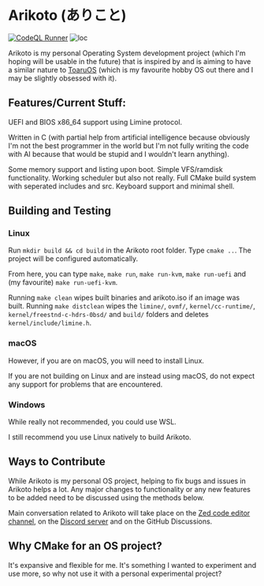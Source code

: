# Arikoto (ありこと)
[![CodeQL Runner](https://github.com/AFellowSpeedrunner/arikoto/actions/workflows/codeql.yml/badge.svg)](https://github.com/AFellowSpeedrunner/arikoto/actions/workflows/codeql.yml) ![loc](https://tokei.rs/b1/github/IAmTheNerdNextDoor/arikoto)

Arikoto is my personal Operating System development project (which I'm hoping will be usable in the future) that is inspired by and is aiming to have a similar nature to [ToaruOS](https://github.com/klange/toaruos) (which is my favourite hobby OS out there and I may be slightly obsessed with it).

## Features/Current Stuff:
UEFI and BIOS x86_64 support using Limine protocol.

Written in C (with partial help from artificial intelligence because obviously I'm not the best programmer in the world but I'm not fully writing the code with AI because that would be stupid and I wouldn't learn anything).

Some memory support and listing upon boot.
Simple VFS/ramdisk functionality.
Working scheduler but also not really.
Full CMake build system with seperated includes and src.
Keyboard support and minimal shell.

## Building and Testing

### Linux

Run `mkdir build && cd build` in the Arikoto root folder. Type `cmake ..`. The project will be configured automatically.

From here, you can type `make`, `make run`, `make run-kvm`, `make run-uefi` and (my favourite) `make run-uefi-kvm`.

Running `make clean` wipes built binaries and arikoto.iso if an image was built. Running `make distclean` wipes the `limine/`, `ovmf/`, `kernel/cc-runtime/`, `kernel/freestnd-c-hdrs-0bsd/` and `build/` folders and deletes `kernel/include/limine.h`.

### macOS

However, if you are on macOS, you will need to install Linux.

If you are not building on Linux and are instead using macOS, do not expect any support for problems that are encountered.

### Windows

While really not recommended, you could use WSL.

I still recommend you use Linux natively to build Arikoto.

## Ways to Contribute

While Arikoto is my personal OS project, helping to fix bugs and issues in Arikoto helps a lot. Any major changes to functionality or any new features to be added need to be discussed using the methods below.

Main conversation related to Arikoto will take place on the [Zed code editor channel](https://zed.dev/channel/Arikoto-19596), on the [Discord server](https://discord.gg/UczSZb7s7B) and on the GitHub Discussions.

## Why CMake for an OS project?

It's expansive and flexible for me. It's something I wanted to experiment and use more, so why not use it with a personal experimental project?
